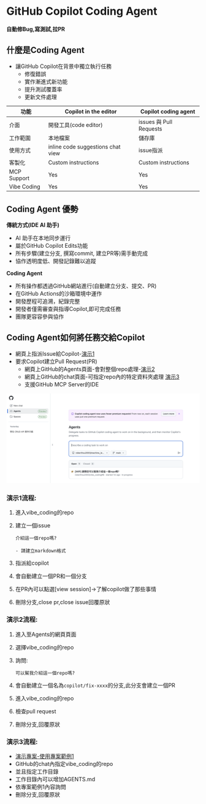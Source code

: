 # GitHub Copilot Coding Agent
**自動修Bug,寫測試,拉PR**


## 什麼是Coding Agent

- 讓GitHub Copilot在背景中獨立執行任務
	- 修復錯誤
	- 實作漸進式新功能
	- 提升測試覆蓋率
	- 更新文件處理


| 功能 | Copilot in the editor | Copilot coding agent |
|--- |--- |--- |
| 介面 | 開發工具(code editor)  | issues 與 Pull Requests |
| 工作範圍 | 本地檔案 | 儲存庫 |
| 使用方式 | inline code suggestions chat view | issue指派 |
| 客製化 | Custom instructions | Custom instructions |
| MCP Support | Yes | Yes |
| Vibe Coding | Yes | Yes |


## Coding Agent 優勢

**傳統方式(IDE AI 助手)**

- AI 助手在本地同步運行
- 屬於GitHub Copilot Edits功能
- 所有步驟(建立分支, 撰寫commit, 建立PR等)需手動完成
- 協作透明度低、開發記錄難以追蹤

**Coding Agent**

- 所有操作都透過GitHub網站進行(自動建立分支、提交、PR)
- 在GitHub Actions的沙箱環境中運作
- 開發歷程可追溯，紀錄完整
- 開發者僅需審查與指導Copilot,即可完成任務
- 團隊更容容參與協作

## Coding Agent如何將任務交給Copilot

- 網頁上指派Issue給Copilot-[演示1](#演示1流程)
- 要求Copilot建立Pull Request(PR)
	- 網頁上GitHub的Agents頁面-會對整個repo處理-[演示2](#演示2流程)
	- 網頁上GitHub的chat頁面-可指定repo內的特定資料夾處理 [演示3](#演示3流程)
	- 支援GitHub MCP Server的IDE

![](./images/pic1.png)

### 演示1流程:
1. 進入vibe_coding的repo
2. 建立一個issue

	```
	介紹這一個repo嗎?
	
	- 請建立markdown格式
	```
	
3. 指派給copilot
4. 會自動建立一個PR和一個分支
5. 在PR內可以點選[view session]->了解copilot做了那些事情
6. 刪除分支,close pr,close issue回覆原狀

### 演示2流程:
1. 進入至Agents的網頁頁面
2. 選擇vibe_coding的repo
3. 詢問:
	
	```
	可以幫我介紹這一個repo嗎?
	```

 4. 會自動建立一個名為`copilot/fix-xxxx`的分支,此分支會建立一個PR
 5. 進入vibe_coding的repo
 6. 檢查pull request
 7. 刪除分支,回覆原狀

### 演示3流程:

- [演示專案-使用專案範例1](../../vibe_coding範例樣版)
- GitHub的chat內指定vibe_coding的repo
- 並且指定工作目錄
- 工作目錄內可以增加AGENTS.md
- 依專案範例1內容詢問
- 刪除分支,回覆原狀

